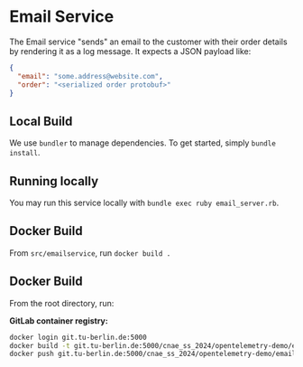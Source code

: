 # Email Service

The Email service "sends" an email to the customer with their order details by
rendering it as a log message. It expects a JSON payload like:

```json
{
  "email": "some.address@website.com",
  "order": "<serialized order protobuf>"
}
```

## Local Build

We use `bundler` to manage dependencies. To get started, simply `bundle install`.

## Running locally

You may run this service locally with `bundle exec ruby email_server.rb`.

## Docker Build

From `src/emailservice`, run `docker build .`
## Docker Build

From the root directory, run:

**GitLab container registry:**
```sh
docker login git.tu-berlin.de:5000
docker build -t git.tu-berlin.de:5000/cnae_ss_2024/opentelemetry-demo/emailservice:original -f ./src/emailservice/Dockerfile .
docker push git.tu-berlin.de:5000/cnae_ss_2024/opentelemetry-demo/emailservice:original
```
